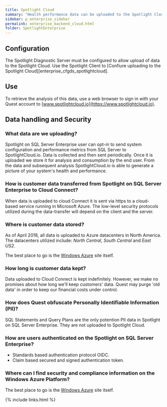 ```yaml
---
title: Spotlight Cloud
summary: "Health performance data can be uploaded to the Spotlight Cloud."
sidebar: p_enterprise_sidebar
permalink: enterprise_backend_cloud.html
folder: SpotlightEnterprise
---
```





## Configuration

The Spotlight Diagnostic Server must be configured to allow upload of data to the Spotlight Cloud. Use the Spotlight Client to [Confiure uploading to the Spotlight Cloud][enterprise_cfgds_spotlightcloud].

## Use

To retrieve the analysis of this data, use a web browser to sign in with your Quest account to [www.spotlightcloud.io](https://www.spotlightcloud.io).

## Data handling and Security

### What data are we uploading?
Spotlight on SQL Server Enterprise user can opt-in to send system configuration and performance metrics from SQL Server to SpotlightCloud.io. Data is collected and then sent periodically. Once it is uploaded we store it for analysis and consumption by the end user. From the data and subsequent analysis SpotlightCloud.io is able to generate a picture of your system's health and performance. 

### How is customer data transferred from Spotlight on SQL Server Enterprise to Cloud Connect?
When data is uploaded to cloud Connect it is sent via https to a cloud-based service running in Microsoft Azure. The low-level security protocols utilized during the data-transfer will depend on the client and the server.

### Where is customer data stored?
As of April 2018, all data is uploaded to Azure datacenters in North America. The datacenters utilized include: *North Central*, *South Central* and *East US2*.

The best place to go is the [Windows Azure](https://azure.microsoft.com/en-us/overview/trusted-cloud/) site itself.

### How long is customer data kept?
Data uploaded to Cloud Connect is kept indefinitely. However, we make no promises about how long we'll keep customers' data. Quest may purge 'old data' in order to keep our financial costs under control.

### How does Quest obfuscate Personally Identifiable Information (PII)?
SQL Statements and Query Plans are the only potention PII data in Spotlight on SQL Server Enterprise. They are not uploaded to Spotlight Cloud.

### How are users authenticated on the Spotlight on SQL Server Enterprise?

* Standards based authentication protocol OIDC.
* Claim based secured and signed authentication token.

### Where can I find security and compliance information on the Windows Azure Platform?
The best place to go is the [Windows Azure](https://azure.microsoft.com/en-us/overview/trusted-cloud/) site itself.

{% include links.html %}
